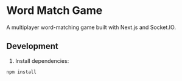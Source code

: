 # Word Match Game

A multiplayer word-matching game built with Next.js and Socket.IO.

## Development

1. Install dependencies:

```bash
npm install
```
